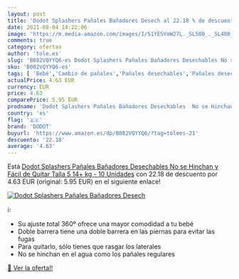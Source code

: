 ```yaml
---
layout: post
title: 'Dodot Splashers Pañales Bañadores Desech al 22.18 % de descuento'
date: 2021-08-04 14:22:06
image: 'https://m.media-amazon.com/images/I/51YESYmW27L._SL500_._SL400_.jpg'
comments: true
category: ofertas
author: 'tole.es'
slug: 'B082VQYYQ6-es Dodot Splashers Pañales Bañadores Desechables No se...'
sku: 'B082VQYYQ6-es'
tags: [ 'Bebé','Cambio de pañales','Pañales desechables','Pañales desechables para bebés','Pañales para bebé','dodot','pañales', ]
actualPrice: 4.63 EUR
currency: EUR
price: 4.63
comparePrice: 5.95 EUR
prodname: 'Dodot Splashers Pañales Bañadores Desechables  No se Hinchan y Fácil de Quitar  Talla 5  14+ kg - 10 Unidades'
country: 'es'
flag: '🇪🇸'
brand: 'DODOT'
buyurl: 'https://www.amazon.es/dp/B082VQYYQ6/?tag=tolees-21'
descuento: '22.18'
average: '4.63'
---
```


Está [Dodot Splashers Pañales Bañadores Desechables  No se Hinchan y Fácil de Quitar  Talla 5  14+ kg - 10 Unidades](https://www.amazon.es/dp/B082VQYYQ6/?tag=tolees-21) con 22.18 de descuento por 4.63 EUR (original: 5.95 EUR) en el siguiente enlace!

[![Dodot Splashers Pañales Bañadores Desech](https://m.media-amazon.com/images/I/51YESYmW27L._SL500_._SL400_.jpg)](https://www.amazon.es/dp/B082VQYYQ6/?tag=tolees-21)

ℹ️:

- Su ajuste total 360º ofrece una mayor comodidad a tu bebé
- Doble barrera tiene una doble barrera en las piernas para evitar las fugas
- Para quitarlo, sólo tienes que rasgar los laterales
- No se hinchan en el agua como los pañales regulares

[🛒 Ver la oferta!!](https://www.amazon.es/dp/B082VQYYQ6/?tag=tolees-21)
